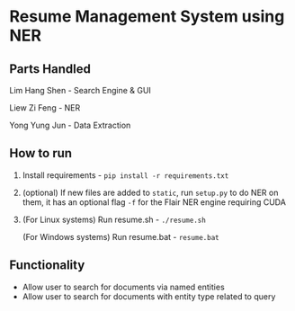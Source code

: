 # Resume Management System using NER
## Parts Handled
Lim Hang Shen - Search Engine & GUI

Liew Zi Feng - NER

Yong Yung Jun - Data Extraction


## How to run
1. Install requirements - `pip install -r requirements.txt`
2. (optional) If new files are added to `static`, run `setup.py` to do NER on them, it has an optional flag `-f` for the Flair NER engine requiring CUDA
3. (For Linux systems) Run resume.sh - `./resume.sh`

   (For Windows systems) Run resume.bat - `resume.bat`

## Functionality
* Allow user to search for documents via named entities
* Allow user to search for documents with entity type related to query
